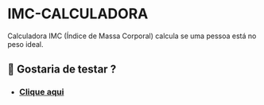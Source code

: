 # IMC-CALCULADORA
Calculadora IMC (Índice de Massa Corporal) calcula se uma pessoa está no peso ideal.

## 🚀 Gostaria de testar ?

- ### [Clique aqui](https://victorn7.github.io/IMC-CALCULADORA/)
